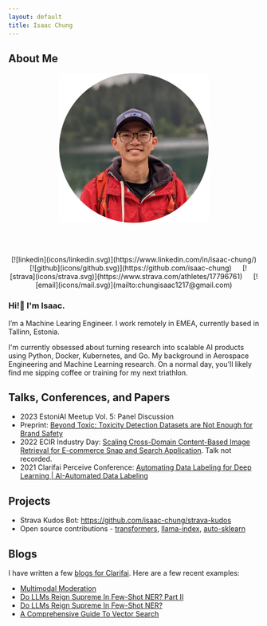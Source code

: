 ```yaml
---
layout: default
title: Isaac Chung
---
```


## About Me

<center><img src="img/profile-circle.png" width="300" height="300"/></center>

<br /><br />
<center>
    [![linkedin](icons/linkedin.svg)](https://www.linkedin.com/in/isaac-chung/) &emsp;
    [![github](icons/github.svg)](https://github.com/isaac-chung) &emsp;
    [![strava](icons/strava.svg)](https://www.strava.com/athletes/17796761) &emsp;
    [![email](icons/mail.svg)](mailto:chungisaac1217@gmail.com)
</center>

### Hi!👋 I'm Isaac.
I’m a Machine Learing Engineer. I work remotely in EMEA, currently based in Tallinn, Estonia.

I'm currently obsessed about turning research into scalable AI products using Python, Docker, Kubernetes, and Go. My background in Aerospace Engineering and Machine Learning research. On a normal day, you'll likely find me sipping coffee or training for my next triathlon.

## Talks, Conferences, and Papers
* 2023 EstoniAI Meetup Vol. 5: Panel Discussion
* Preprint: [Beyond Toxic: Toxicity Detection Datasets are Not Enough for Brand Safety](https://arxiv.org/abs/2303.15110)
* 2022 ECIR Industry Day: [Scaling Cross-Domain Content-Based Image Retrieval for E-commerce Snap and Search Application](https://arxiv.org/abs/2204.11593). Talk not recorded.
* 2021 Clarifai Perceive Conference: [Automating Data Labeling for Deep Learning | AI-Automated Data Labeling](https://www.youtube.com/watch?v=8drVLIaI_iA)

## Projects
* Strava Kudos Bot: https://github.com/isaac-chung/strava-kudos
* Open source contributions - [transformers](https://github.com/huggingface/transformers), [llama-index](https://github.com/run-llama/llama_index), [auto-sklearn](https://github.com/automl/auto-sklearn)

## Blogs
I have written a few [blogs for Clarifai](https://www.clarifai.com/blog). Here are a few recent examples:
* [Multimodal Moderation](https://www.clarifai.com/blog/the-future-of-content-how-multimodal-moderation-is-changing-the-game)
* [Do LLMs Reign Supreme In Few-Shot NER? Part II](https://www.clarifai.com/blog/do-llms-reign-supreme-in-few-shot-ner-part-ii)
* [Do LLMs Reign Supreme In Few-Shot NER?](https://www.clarifai.com/blog/do-llms-reign-supreme-in-few-shot-ner)
* [A Comprehensive Guide To Vector Search](https://www.clarifai.com/blog/finding-what-you-need-a-comprehensive-guide-to-vector-search)
